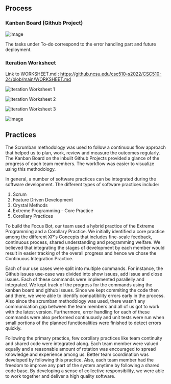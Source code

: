## Process

### Kanban Board (Github Project)

![image](https://media.github.ncsu.edu/user/22704/files/660ba641-2c0f-4719-8e1d-f1fe57ca89e0)

The tasks under To-do correspond to the error handling part and future deployment.



### Iteration Worksheet

Link to WORKSHEET.md : https://github.ncsu.edu/csc510-s2022/CSC510-24/blob/main/WORKSHEET.md 

![Iteration Worksheet 1 ](https://media.github.ncsu.edu/user/22704/files/62eaf138-0206-42a6-b79d-ad423509202f)

![Iteration Worksheet 2](https://media.github.ncsu.edu/user/22704/files/83cf2fbf-0d0f-4316-88b2-d9ea24a149fc)

![Iteration Worksheet 3](https://media.github.ncsu.edu/user/22704/files/25e7313c-3633-472b-907e-d776edb9f4a4)

![image](https://media.github.ncsu.edu/user/22704/files/8f46b9a3-f25e-4a11-af37-7b24981b95d1)




## Practices

The Scrumban methodology was used to follow a continuous flow approach that helped us to plan, work, review and measure the outcomes regularly. The Kanban Board on the inbuilt Github Projects provided a glance of the progress of each team members. The workflow was easier to visualize using this methodology. 

In general, a number of software practices can be integrated during the software development. The different types of software practices include: 

1. Scrum
2. Feature Driven Development
3. Crystal Methods
4. Extreme Programming - Core Practice
5. Corollary Practices

To build the Focus Bot, our team used a hybrid practice of the Extreme Programming and a Corollary Practice. We initially identified a core practice among the different XP's Concepts that includes fine-scale feedback, continuous process, shared understanding and programming welfare. We believed that integrating the stages of development by each member would result in easier tracking of the overall progress and hence we chose the Continuous Integration Practice. 

Each of our use cases were split into multiple commands. For instance, the Github issues use-case was divided into show issues, add issue and close issues. Each of these commands were implemented parallelly and integrated. We kept track of the progress for the commands using the kanban board and github issues. Since we kept commiting the code then and there, we were able to identify compatibility errors early in the process. Also since the scrumban methodology was used, there wasn't any communication gap between the team members and all of us got to work with the latest version. Furthermore, error handling for each of these commands were also performed continuously and unit tests were run when small portions of the planned functionalities were finished to detect errors quickly.

Following the primary practice, few corollary practices like team continuity and shared code were integrated along. Each team member were valued equally and a reasonable amount of rotation was encouraged to spread knowledge and experience among us. Better team coordination was developed by following this practice. Also, each team member had the freedom to improve any part of the system anytime by following a shared code base. By developing a sense of collective responsibility, we were able to work together and deliver a high quality software. 
